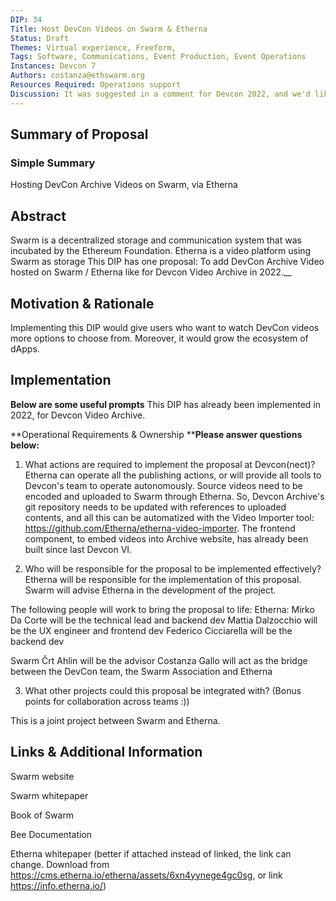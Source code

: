```yaml
---
DIP: 34
Title: Host DevCon Videos on Swarm & Etherna
Status: Draft
Themes: Virtual experience, Freeform, 
Tags: Software, Communications, Event Production, Event Operations
Instances: Devcon 7 
Authors: costanza@ethswarm.org
Resources Required: Operations support
Discussion: It was suggested in a comment for Devcon 2022, and we'd like to repropose it https://forum.devcon.org/t/hosting-the-agenda-and-the-documents-on-swarm/342/3?u=costgallo
---
```


## Summary of Proposal

### Simple Summary
Hosting DevCon Archive Videos on Swarm, via Etherna

## Abstract

Swarm is a decentralized storage and communication system that was incubated by the Ethereum Foundation.
Etherna is a video platform using Swarm as storage
This DIP has one proposal:
To add DevCon Archive Video hosted on Swarm / Etherna like for Devcon Video Archive in 2022.__

## Motivation & Rationale

Implementing this DIP would give users who want to watch DevCon videos more options to choose from. Moreover, it would grow the ecosystem of dApps.



## Implementation
__Below are some useful prompts__
This DIP has already been implemented in 2022, for Devcon Video Archive. 




**Operational Requirements & Ownership
**__Please answer questions below:__
1. What actions are required to implement the proposal at Devcon(nect)? 
Etherna can operate all the publishing actions, or will provide all tools to Devcon's team to operate autonomously.
Source videos need to be encoded and uploaded to Swarm through Etherna. So, Devcon Archive's git repository needs to be updated with references to uploaded contents, and all this can be automatized with the Video Importer tool: https://github.com/Etherna/etherna-video-importer.
The frontend component, to embed videos into Archive website, has already been built since last Devcon VI.

2. Who will be responsible for the proposal to be implemented effectively? 
Etherna will be responsible for the implementation of this proposal. 
Swarm will advise Etherna in the development of the project. 

The following people will work to bring the proposal to life:
Etherna:
Mirko Da Corte will be the technical lead and backend dev
Mattia Dalzocchio will be the UX engineer and frontend dev
Federico Cicciarella will be the backend dev

Swarm
Črt Ahlin will be the advisor
Costanza Gallo will act as the bridge between the DevCon team, the Swarm Association and Etherna



3. What other projects could this proposal be integrated with? (Bonus points for collaboration across teams :))

This is a joint project between Swarm and Etherna. 


## Links & Additional Information
Swarm website

Swarm whitepaper

Book of Swarm

Bee Documentation

Etherna whitepaper
(better if attached instead of linked, the link can change. Download from https://cms.etherna.io/etherna/assets/6xn4yynege4gc0sg, or link https://info.etherna.io/) 


